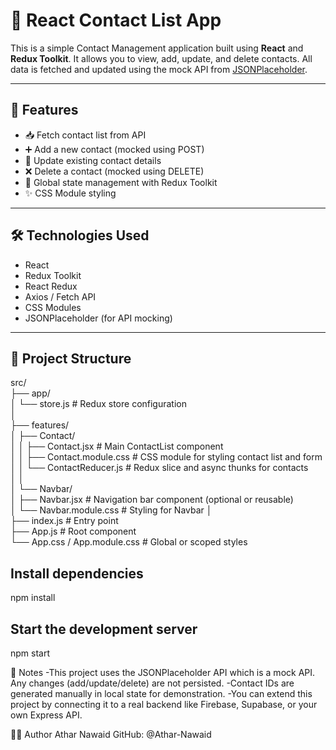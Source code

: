 # 📇 React Contact List App

This is a simple Contact Management application built using **React** and **Redux Toolkit**. It allows you to view, add, update, and delete contacts. All data is fetched and updated using the mock API from [JSONPlaceholder](https://jsonplaceholder.typicode.com).

---

## 🚀 Features

- 📥 Fetch contact list from API
- ➕ Add a new contact (mocked using POST)
- 🔄 Update existing contact details
- ❌ Delete a contact (mocked using DELETE)
- 🧠 Global state management with Redux Toolkit
- ✨ CSS Module styling

---

## 🛠️ Technologies Used

- React
- Redux Toolkit
- React Redux
- Axios / Fetch API
- CSS Modules
- JSONPlaceholder (for API mocking)

---

## 📂 Project Structure

src/                                                                                                                                                                
├── app/                                                                                                                                                            
│   └── store.js                     # Redux store configuration                                                                                                    
│                                                                                                                                                                   
├── features/                                                                                                                                                       
│   ├── Contact/                                                                                                                                                    
│   │   ├── Contact.jsx              # Main ContactList component                                                                                                   
│   │   ├── Contact.module.css       # CSS module for styling contact list and form                                                                                 
│   │   └── ContactReducer.js        # Redux slice and async thunks for contacts                                                                                    
│   │                                                                                                                                                               
│   └── Navbar/                                                                                                                                                     
│       ├── Navbar.jsx               # Navigation bar component (optional or reusable)                                                                              
│       └── Navbar.module.css        # Styling for Navbar
│                                                                                                                                                                   
├── index.js                         # Entry point                                                                                                                  
├── App.js                           # Root component                                                                                                               
└── App.css / App.module.css         # Global or scoped styles                                                                                                                                                                                                                                                                     

## Install dependencies
npm install 

## Start the development server
npm start


📌 Notes
-This project uses the JSONPlaceholder API which is a mock API. Any changes (add/update/delete) are not persisted.
-Contact IDs are generated manually in local state for demonstration.
-You can extend this project by connecting it to a real backend like Firebase, Supabase, or your own Express API.

🧑‍💻 Author
Athar Nawaid
GitHub: @Athar-Nawaid

